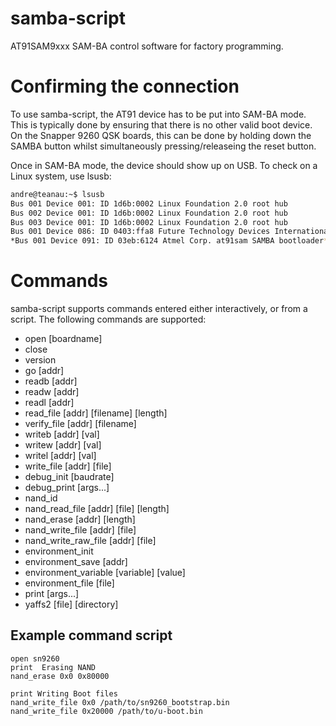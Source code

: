 # samba-script

AT91SAM9xxx SAM-BA control software for factory programming.


# Confirming the connection
To use samba-script, the AT91 device has to be put into SAM-BA mode. This is typically done by 
ensuring that there is no other valid boot device. On the Snapper 9260 QSK boards, this can be
done by holding down the SAMBA button whilst simultaneously pressing/releaseing the reset button.

Once in SAM-BA mode, the device should show up on USB. To check on a Linux system, use lsusb:
```sh
andre@teanau:~$ lsusb 
Bus 001 Device 001: ID 1d6b:0002 Linux Foundation 2.0 root hub
Bus 002 Device 001: ID 1d6b:0002 Linux Foundation 2.0 root hub
Bus 003 Device 001: ID 1d6b:0002 Linux Foundation 2.0 root hub
Bus 001 Device 086: ID 0403:ffa8 Future Technology Devices International, Ltd 
*Bus 001 Device 091: ID 03eb:6124 Atmel Corp. at91sam SAMBA bootloader*
```

# Commands
samba-script supports commands entered either interactively, or from a script. The following commands are supported:
* open [boardname]
* close
* version
* go [addr]
* readb [addr]
* readw [addr]
* readl [addr]
* read_file [addr] [filename] [length]
* verify_file [addr] [filename]
* writeb [addr] [val]
* writew [addr] [val]
* writel [addr] [val]
* write_file [addr] [file]
* debug_init [baudrate]
* debug_print [args...]
* nand_id
* nand_read_file [addr] [file] [length]
* nand_erase [addr] [length]
* nand_write_file [addr] [file]
* nand_write_raw_file [addr] [file]
* environment_init
* environment_save [addr]
* environment_variable [variable] [value]
* environment_file [file]
* print [args...]
* yaffs2 [file] [directory]

## Example command script
```
open sn9260
print  Erasing NAND
nand_erase 0x0 0x80000

print Writing Boot files
nand_write_file 0x0 /path/to/sn9260_bootstrap.bin
nand_write_file 0x20000 /path/to/u-boot.bin
```
